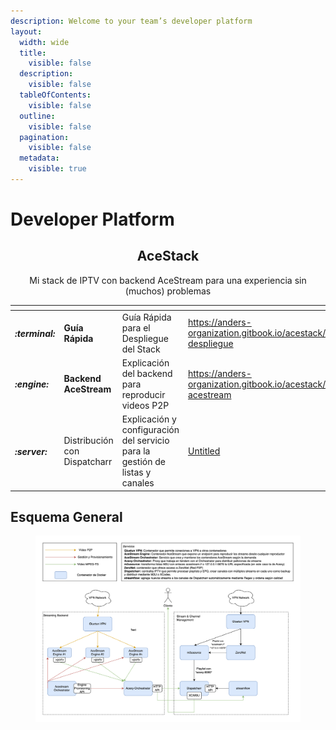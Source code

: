 ```yaml
---
description: Welcome to your team’s developer platform
layout:
  width: wide
  title:
    visible: false
  description:
    visible: false
  tableOfContents:
    visible: false
  outline:
    visible: false
  pagination:
    visible: false
  metadata:
    visible: true
---
```


# Developer Platform

<h2 align="center">AceStack</h2>

<p align="center">Mi stack de IPTV con backend AceStream para una experiencia sin (muchos) problemas</p>

<table data-view="cards"><thead><tr><th></th><th></th><th></th><th data-hidden data-card-target data-type="content-ref"></th><th data-hidden data-card-cover data-type="files"></th></tr></thead><tbody><tr><td><h4><i class="fa-terminal">:terminal:</i></h4></td><td><strong>Guía Rápida</strong></td><td>Guía Rápida para el Despliegue del Stack</td><td><a href="https://anders-organization.gitbook.io/acestack/home/guia-de-despliegue">https://anders-organization.gitbook.io/acestack/home/guia-de-despliegue</a></td><td><a href=".gitbook/assets/logo-guide-logos-1.svg">logo-guide-logos-1.svg</a></td></tr><tr><td><h4><i class="fa-engine">:engine:</i></h4></td><td><strong>Backend AceStream</strong></td><td>Explicación del backend para reproducir videos P2P</td><td><a href="https://anders-organization.gitbook.io/acestack/home/backend-acestream">https://anders-organization.gitbook.io/acestack/home/backend-acestream</a></td><td><a href=".gitbook/assets/md_home_logo.png">md_home_logo.png</a></td></tr><tr><td><h4><i class="fa-server">:server:</i></h4></td><td>Distribución con Dispatcharr</td><td>Explicación y configuración del servicio para la gestión de listas y canales</td><td><a href="https://app.gitbook.com/o/8vLYKpMznNuwJAHNprDT/s/Szw3E4dUaUD21DgAQuh0/">Untitled</a></td><td><a href=".gitbook/assets/199808951.png">199808951.png</a></td></tr></tbody></table>

## Esquema General

<figure><img src=".gitbook/assets/stream_service.png" alt=""><figcaption></figcaption></figure>
